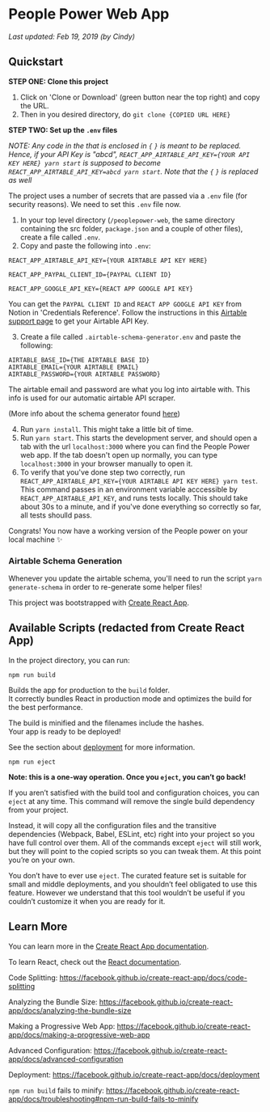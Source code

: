 # People Power Web App

_Last updated: Feb 19, 2019 (by Cindy)_

## Quickstart

**STEP ONE: Clone this project**

1. Click on 'Clone or Download' (green button near the top right) and copy the URL.
2. Then in you desired directory, do `git clone {COPIED URL HERE}`

**STEP TWO: Set up the `.env` files**

*NOTE: Any code in the that is enclosed in `{` `}` is meant to be replaced. Hence, if your API Key is "abcd", `REACT_APP_AIRTABLE_API_KEY={YOUR API KEY HERE} yarn start` is supposed to become `REACT_APP_AIRTABLE_API_KEY=abcd yarn start`. Note that the `{` `}` is replaced as well*

The project uses a number of secrets that are passed via a `.env` file (for security reasons). We need to set this `.env` file now.

1. In your top level directory (`/peoplepower-web`, the same directory containing the src folder, `package.json` and a couple of other files), create a file called `.env`.
2. Copy and paste the following into `.env`:

```
REACT_APP_AIRTABLE_API_KEY={YOUR AIRTABLE API KEY HERE}

REACT_APP_PAYPAL_CLIENT_ID={PAYPAL CLIENT ID}

REACT_APP_GOOGLE_API_KEY={REACT APP GOOGLE API KEY}

```

You can get the `PAYPAL CLIENT ID` and `REACT APP GOOGLE API KEY` from Notion in 'Credentials Reference'. Follow the instructions in this [Airtable support page](https://support.airtable.com/hc/en-us/articles/219046777-How-do-I-get-my-API-key-) to get your Airtable API Key.

3. Create a file called `.airtable-schema-generator.env` and paste the following:

```
AIRTABLE_BASE_ID={THE AIRTABLE BASE ID}
AIRTABLE_EMAIL={YOUR AIRTABLE EMAIL}
AIRTABLE_PASSWORD={YOUR AIRTABLE PASSWORD}
```

The airtable email and password are what you log into airtable with. This info is used for our automatic airtable API scraper.

(More info about the schema generator found [here](https://github.com/aivantg/airtable-schema-generator))

4. Run `yarn install`. This might take a little bit of time.
5. Run `yarn start`. This starts the development server, and should open a tab with the url `localhost:3000` where you can find the People Power web app. If the tab doesn't open up normally, you can type `localhost:3000` in your browser manually to open it.
6. To verify that you've done step two correctly, run `REACT_APP_AIRTABLE_API_KEY={YOUR AIRTABLE API KEY HERE} yarn test`. This command passes in an environment variable acccessible by `REACT_APP_AIRTABLE_API_KEY`, and runs tests locally. This should take about 30s to a minute, and if you've done everything so correctly so far, all tests shoulld pass.

Congrats! You now have a working version of the People power on your local machine ✨

### Airtable Schema Generation

Whenever you update the airtable schema, you'll need to run the script `yarn generate-schema` in order to re-generate some helper files!

This project was bootstrapped with [Create React App](https://github.com/facebook/create-react-app).

## Available Scripts (redacted from Create React App)

In the project directory, you can run:

`npm run build`

Builds the app for production to the `build` folder.<br>
It correctly bundles React in production mode and optimizes the build for the best performance.

The build is minified and the filenames include the hashes.<br>
Your app is ready to be deployed!

See the section about [deployment](https://facebook.github.io/create-react-app/docs/deployment) for more information.

`npm run eject`

**Note: this is a one-way operation. Once you `eject`, you can’t go back!**

If you aren’t satisfied with the build tool and configuration choices, you can `eject` at any time. This command will remove the single build dependency from your project.

Instead, it will copy all the configuration files and the transitive dependencies (Webpack, Babel, ESLint, etc) right into your project so you have full control over them. All of the commands except `eject` will still work, but they will point to the copied scripts so you can tweak them. At this point you’re on your own.

You don’t have to ever use `eject`. The curated feature set is suitable for small and middle deployments, and you shouldn’t feel obligated to use this feature. However we understand that this tool wouldn’t be useful if you couldn’t customize it when you are ready for it.

## Learn More

You can learn more in the [Create React App documentation](https://facebook.github.io/create-react-app/docs/getting-started).

To learn React, check out the [React documentation](https://reactjs.org/).

Code Splitting: https://facebook.github.io/create-react-app/docs/code-splitting

Analyzing the Bundle Size: https://facebook.github.io/create-react-app/docs/analyzing-the-bundle-size

Making a Progressive Web App: https://facebook.github.io/create-react-app/docs/making-a-progressive-web-app

Advanced Configuration: https://facebook.github.io/create-react-app/docs/advanced-configuration

Deployment: https://facebook.github.io/create-react-app/docs/deployment

`npm run build` fails to minify: https://facebook.github.io/create-react-app/docs/troubleshooting#npm-run-build-fails-to-minify
